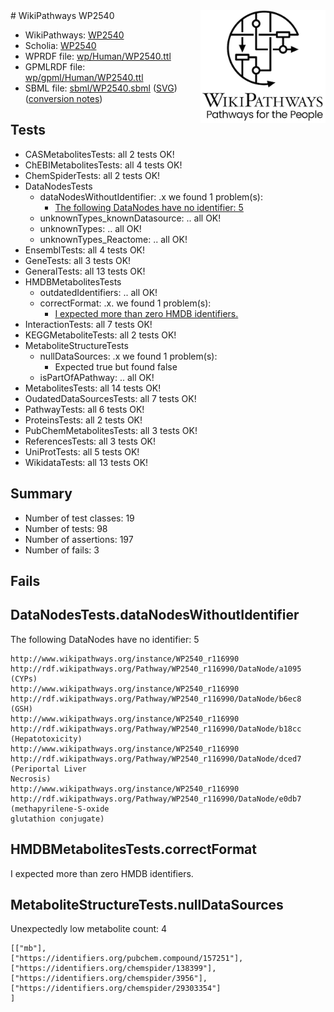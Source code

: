 <img style="float: right; width: 200px" src="../logo.png" />
# WikiPathways WP2540

* WikiPathways: [WP2540](https://identifiers.org/wikipathways:WP2540)
* Scholia: [WP2540](https://scholia.toolforge.org/wikipathways/WP2540)
* WPRDF file: [wp/Human/WP2540.ttl](../wp/Human/WP2540.ttl)
* GPMLRDF file: [wp/gpml/Human/WP2540.ttl](../wp/gpml/Human/WP2540.ttl)
* SBML file: [sbml/WP2540.sbml](../sbml/WP2540.sbml) ([SVG](../sbml/WP2540.svg)) ([conversion notes](../sbml/WP2540.txt))

## Tests
* CASMetabolitesTests: all 2 tests OK!
* ChEBIMetabolitesTests: all 4 tests OK!
* ChemSpiderTests: all 2 tests OK!
* DataNodesTests
    * dataNodesWithoutIdentifier: .x we found 1 problem(s):
        * [The following DataNodes have no identifier: 5](#d2d32fa4)
    * unknownTypes_knownDatasource: .. all OK!
    * unknownTypes: .. all OK!
    * unknownTypes_Reactome: .. all OK!
* EnsemblTests: all 4 tests OK!
* GeneTests: all 3 tests OK!
* GeneralTests: all 13 tests OK!
* HMDBMetabolitesTests
    * outdatedIdentifiers: .. all OK!
    * correctFormat: .x. we found 1 problem(s):
        * [I expected more than zero HMDB identifiers.](#ad154c1e)
* InteractionTests: all 7 tests OK!
* KEGGMetaboliteTests: all 2 tests OK!
* MetaboliteStructureTests
    * nullDataSources: .x we found 1 problem(s):
        * Expected true but found false
    * isPartOfAPathway: .. all OK!
* MetabolitesTests: all 14 tests OK!
* OudatedDataSourcesTests: all 7 tests OK!
* PathwayTests: all 6 tests OK!
* ProteinsTests: all 2 tests OK!
* PubChemMetabolitesTests: all 3 tests OK!
* ReferencesTests: all 3 tests OK!
* UniProtTests: all 5 tests OK!
* WikidataTests: all 13 tests OK!


## Summary

* Number of test classes: 19
* Number of tests: 98
* Number of assertions: 197
* Number of fails: 3

## Fails

<a name="d2d32fa4" />

## DataNodesTests.dataNodesWithoutIdentifier

The following DataNodes have no identifier: 5
```
http://www.wikipathways.org/instance/WP2540_r116990 http://rdf.wikipathways.org/Pathway/WP2540_r116990/DataNode/a1095 (CYPs)
http://www.wikipathways.org/instance/WP2540_r116990 http://rdf.wikipathways.org/Pathway/WP2540_r116990/DataNode/b6ec8 (GSH)
http://www.wikipathways.org/instance/WP2540_r116990 http://rdf.wikipathways.org/Pathway/WP2540_r116990/DataNode/b18cc (Hepatotoxicity)
http://www.wikipathways.org/instance/WP2540_r116990 http://rdf.wikipathways.org/Pathway/WP2540_r116990/DataNode/dced7 (Periportal Liver
Necrosis)
http://www.wikipathways.org/instance/WP2540_r116990 http://rdf.wikipathways.org/Pathway/WP2540_r116990/DataNode/e0db7 (methapyrilene-S-oxide
glutathion conjugate)
```

<a name="ad154c1e" />

## HMDBMetabolitesTests.correctFormat

I expected more than zero HMDB identifiers.
<a name="d325af8a" />

## MetaboliteStructureTests.nullDataSources

Unexpectedly low metabolite count: 4
```
[["mb"],
["https://identifiers.org/pubchem.compound/157251"],
["https://identifiers.org/chemspider/138399"],
["https://identifiers.org/chemspider/3956"],
["https://identifiers.org/chemspider/29303354"]
]
```


